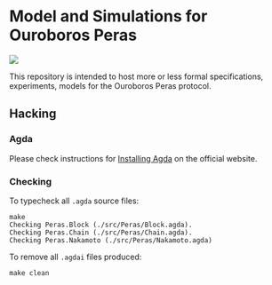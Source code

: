 # Model and Simulations for Ouroboros Peras

![](https://github.com/github/input-output-hk/peras-design/actions/workflows/ci.yaml/badge.svg)

This repository is intended to host more or less formal specifications, experiments, models for the Ouroboros Peras protocol.

## Hacking

### Agda

Please check instructions for [Installing Agda](https://agda.readthedocs.io/en/latest/getting-started/installation.html) on the official website.

### Checking

To typecheck all `.agda` source files:

```
make
Checking Peras.Block (./src/Peras/Block.agda).
Checking Peras.Chain (./src/Peras/Chain.agda).
Checking Peras.Nakamoto (./src/Peras/Nakamoto.agda)
```

To remove all `.agdai` files produced:

```
make clean
```
